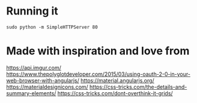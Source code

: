 Running it
==============================
`sudo python -m SimpleHTTPServer 80`


Made with inspiration and love from
==============================
https://api.imgur.com/
https://www.thepolyglotdeveloper.com/2015/03/using-oauth-2-0-in-your-web-browser-with-angularjs/
https://material.angularjs.org/
https://materialdesignicons.com/
https://css-tricks.com/the-details-and-summary-elements/
https://css-tricks.com/dont-overthink-it-grids/
